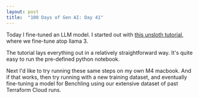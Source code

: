 ```yaml
---
layout: post
title:  "100 Days of Gen AI: Day 41"
---
```


Today I fine-tuned an LLM model. I started out with [this unsloth tutorial](https://docs.unsloth.ai/basics/tutorial-how-to-finetune-llama-3-and-use-in-ollama), where we fine-tune atop llama 3.

The tutorial lays everything out in a relatively straightforward way. It's quite easy to run the pre-defined python notebook.

Next I'd like to try running these same steps on my own M4 macbook. And if that works, then try running with a new training dataset, and eventually fine-tuning a model for Benchling using our extensive dataset of past Terraform Cloud runs.
